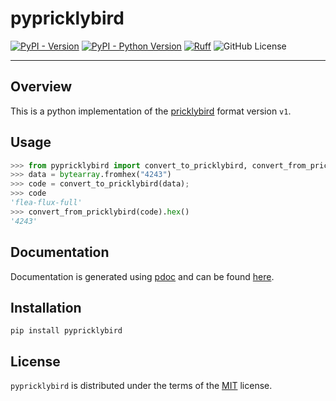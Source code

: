 # pypricklybird

[![PyPI - Version](https://img.shields.io/pypi/v/pypricklybird.svg)](https://pypi.org/project/pypricklybird)
[![PyPI - Python Version](https://img.shields.io/pypi/pyversions/pypricklybird.svg)](https://pypi.org/project/pypricklybird)
[![Ruff](https://img.shields.io/endpoint?url=https://raw.githubusercontent.com/astral-sh/ruff/main/assets/badge/v2.json)](https://github.com/astral-sh/ruff)
![GitHub License](https://img.shields.io/github/license/ndornseif/pypricklybird)

-----

## Overview 
This is a python implementation of the [pricklybird](https://github.com/ndornseif/pricklybird) format version `v1`.

## Usage
```python
>>> from pypricklybird import convert_to_pricklybird, convert_from_pricklybird
>>> data = bytearray.fromhex("4243")
>>> code = convert_to_pricklybird(data);
>>> code
'flea-flux-full'
>>> convert_from_pricklybird(code).hex()
'4243'
```

## Documentation
Documentation is generated using [pdoc](https://pdoc.dev/) and can be found [here](https://ndornseif.github.io/pypricklybird/).

## Installation

```console
pip install pypricklybird
```

## License

`pypricklybird` is distributed under the terms of the [MIT](https://spdx.org/licenses/MIT.html) license.
